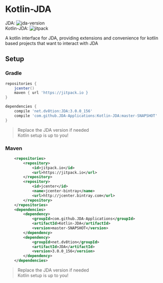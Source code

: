 # Kotlin-JDA

JDA: ![ [jda-version](https://github.com/DV8FromTheWorld/JDA) ](https://camo.githubusercontent.com/e7694321b7100c71210308a64c77851c6929aca9/68747470733a2f2f6170692e62696e747261792e636f6d2f7061636b616765732f64763866726f6d746865776f726c642f6d6176656e2f4a44412f696d616765732f646f776e6c6f61642e737667)<br>
Kotlin-JDA: ![ [jitpack](https://img.shields.io/badge/jitpack-download-brightgreen.svg) ](https://jitpack.io/#JDA-Applications/Kotlin-JDA)

A kotlin interface for JDA, providing extensions and convenience for kotlin based projects that want to interact with JDA

## Setup

### Gradle

```gradle
repositories {
    jcenter()
    maven { url 'https://jitpack.io }
}

dependencies {
    compile 'net.dv8tion:JDA:3.0.0_156'
    compile 'com.github.JDA-Applications:Kotlin-JDA:master-SNAPSHOT'
}
```

> Replace the JDA version if needed<br>
> Kotlin setup is up to you!

### Maven

```xml
	<repositories>
		<repository>
		    <id>jitpack.io</id>
		    <url>https://jitpack.io</url>
		</repository>
		<repository>
            <id>jcenter</id>
            <name>jcenter-bintray</name>
            <url>http://jcenter.bintray.com</url>
        </repository>
	</repositories>
	<dependencies>
	    <dependency>
            <groupId>com.github.JDA-Applications</groupId>
            <artifactId>Kotlin-JDA</artifactId>
            <version>master-SNAPSHOT</version>
        </dependency>
        <dependency>
            <groupId>net.dv8tion</groupId>
            <artifactId>JDA</artifactId>
            <version>3.0.0_156</version>
        </dependency>
    </dependencies>
```

> Replace the JDA version if needed<br>
> Kotlin setup is up to you!